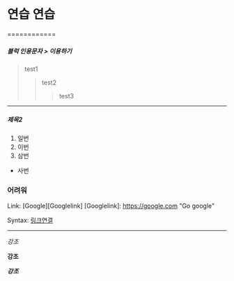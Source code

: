 <H1> 연습 연습 </H1>

============
<H5>블럭 인용문자 > 이용하기</H5>

> test1
>> test2
>>> test3


* * * 


<H5> 제목2 </H5>

1. 일번
2. 이번
3. 삼번
* 사번

### 어려워

Link: [Google][Googlelink]
[Googlelink]: https://google.com "Go google"


Syntax: [링크연결](www.google.com)

*****
*강조*

**강조**

***강조***

